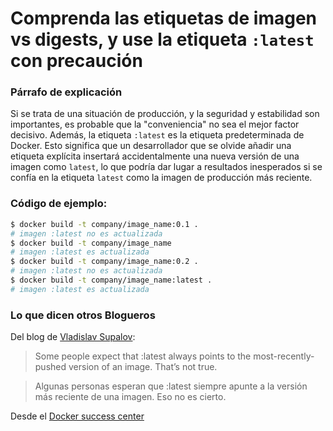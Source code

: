 # Comprenda las etiquetas de imagen vs digests, y use la etiqueta `:latest` con precaución

### Párrafo de explicación

Si se trata de una situación de producción, y la seguridad y estabilidad son importantes, es probable que la "conveniencia" no sea el mejor factor decisivo. Además, la etiqueta `:latest` es la etiqueta predeterminada de Docker. Esto significa que un desarrollador que se olvide añadir una etiqueta explícita insertará accidentalmente una nueva versión de una imagen como `latest`, lo que podría dar lugar a resultados inesperados si se confía en la etiqueta `latest` como la imagen de producción más reciente.

### Código de ejemplo:

```bash
$ docker build -t company/image_name:0.1 .
# imagen :latest no es actualizada
$ docker build -t company/image_name
# imagen :latest es actualizada
$ docker build -t company/image_name:0.2 .
# imagen :latest no es actualizada
$ docker build -t company/image_name:latest .
# imagen :latest es actualizada
```

### Lo que dicen otros Blogueros
Del blog de [Vladislav Supalov](https://vsupalov.com/docker-latest-tag/):
> Some people expect that :latest always points to the most-recently-pushed version of an image. That’s not true.

> Algunas personas esperan que :latest siempre apunte a la versión más reciente de una imagen. Eso no es cierto.

Desde el [Docker success center](https://success.docker.com/article/images-tagging-vs-digests)
> 

<br/>
